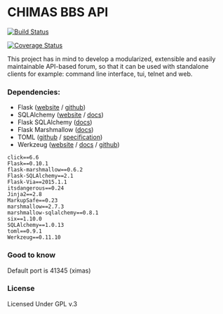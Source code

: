 # CHIMAS BBS API

[![Build Status](https://travis-ci.org/TryChimas/chimas.png?branch=master)](https://travis-ci.org/TryChimas/chimas)


[![Coverage Status](https://coveralls.io/repos/github/TryChimas/chimas/badge.png?branch=master)](https://coveralls.io/github/TryChimas/chimas?branch=master)

This project has in mind to develop a modularized, extensible and easily maintainable API-based forum, so that it can be used with standalone clients for example: command line interface, tui, telnet and web.

### Dependencies:

* Flask ([website](http://flask.pocoo.org/) / [github](https://github.com/pallets/flask))
* SQLAlchemy ([website](http://www.sqlalchemy.org/) / [docs](http://docs.sqlalchemy.org/en/rel_1_0/))
* Flask SQLAlchemy ([docs](flask-sqlalchemy.pocoo.org))
* Flask Marshmallow ([docs](https://flask-marshmallow.readthedocs.io/en/latest/))
* TOML ([github](https://github.com/uiri/toml) / [specification](https://github.com/toml-lang/toml))
* Werkzeug ([website](http://werkzeug.pocoo.org/) / [docs](http://werkzeug.pocoo.org/docs/) / [github](http://github.com/mitsuhiko/werkzeug))


```
click==6.6
Flask==0.10.1
flask-marshmallow==0.6.2
Flask-SQLAlchemy==2.1
Flask-Via==2015.1.1
itsdangerous==0.24
Jinja2==2.8
MarkupSafe==0.23
marshmallow==2.7.3
marshmallow-sqlalchemy==0.8.1
six==1.10.0
SQLAlchemy==1.0.13
toml==0.9.1
Werkzeug==0.11.10
```

### Good to know

Default port is 41345 (ximas)

### License

Licensed Under GPL v.3
